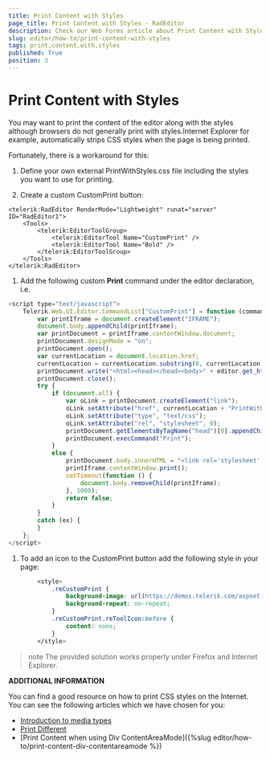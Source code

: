 ```yaml
---
title: Print Content with Styles
page_title: Print Content with Styles - RadEditor
description: Check our Web Forms article about Print Content with Styles.
slug: editor/how-to/print-content-with-styles
tags: print,content,with,styles
published: True
position: 3
---
```


# Print Content with Styles

You may want to print the content of the editor along with the styles although browsers do not generally print with styles.Internet Explorer for example, automatically strips CSS styles when the page is being printed.

Fortunately, there is a workaround for this:

1. Define your own external PrintWithStyles.css file including the styles you want to use for printing.

1. Create a custom CustomPrint button:



````ASP.NET
<telerik:RadEditor RenderMode="Lightweight" runat="server" ID="RadEditor1">
    <Tools>
        <telerik:EditorToolGroup>
            <telerik:EditorTool Name="CustomPrint" />
            <telerik:EditorTool Name="Bold" />
        </telerik:EditorToolGroup>
    </Tools>
</telerik:RadEditor>
````


1. Add the following custom **Print** command under the editor declaration, i.e.


````JavaScript
<script type="text/javascript">
    Telerik.Web.UI.Editor.CommandList["CustomPrint"] = function (commandName, editor, args) {
        var printIframe = document.createElement("IFRAME");
        document.body.appendChild(printIframe);
        var printDocument = printIframe.contentWindow.document;
        printDocument.designMode = "on";
        printDocument.open();
        var currentLocation = document.location.href;
        currentLocation = currentLocation.substring(0, currentLocation.lastIndexOf("/") + 1);
        printDocument.write("<html><head></head><body>" + editor.get_html() + "</body></html>");
        printDocument.close();
        try {
            if (document.all) {
                var oLink = printDocument.createElement("link");
                oLink.setAttribute("href", currentLocation + "PrintWithStyles.css", 0);
                oLink.setAttribute("type", "text/css");
                oLink.setAttribute("rel", "stylesheet", 0);
                printDocument.getElementsByTagName("head")[0].appendChild(oLink);
                printDocument.execCommand("Print");
            }
            else {
                printDocument.body.innerHTML = "<link rel='stylesheet' type='text/css' href='" + currentLocation + "PrintWithStyles.css'></link>" + printDocument.body.innerHTML;
                printIframe.contentWindow.print();
                setTimeout(function () {
                    document.body.removeChild(printIframe);
                }, 1000);
                return false;
            }
        }
        catch (ex) {
        }
    };
</script>
````


1. To add an icon to the CustomPrint button add the following style in your page:

````CSS
        <style>
            .reCustomPrint {
                background-image: url(https://demos.telerik.com/aspnet-ajax/editor/examples/customtools/Icons/Custom.gif) !important;
                background-repeat: no-repeat;
            }
            .reCustomPrint.reToolIcon:before {
                content: none;
            }
        </style>
````

>note The provided solution works properly under Firefox and Internet Explorer.

**ADDITIONAL INFORMATION**

You can find a good resource on how to print CSS styles on the Internet. You can see the following articles which we have chosen for you:

* [Introduction to media types](https://www.w3.org/TR/REC-CSS2/media.html)
* [Print Different](http://www.meyerweb.com/eric/articles/webrev/200001.html)
* [Print Content when using Div ContentAreaMode]({%slug editor/how-to/print-content-div-contentareamode %})
   
   
